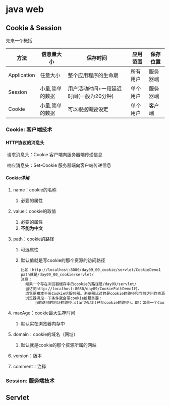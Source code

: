 # java web



## Cookie & Session

先来一个概括

| 方法        | 信息量大小      | 保存时间                                | 应用范围 | 保存位置 |
| ----------- | --------------- | --------------------------------------- | -------- | -------- |
| Application | 任意大小        | 整个应用程序的生命期                    | 所有用户 | 服务器端 |
| Session     | 小量,简单的数据 | 用户活动时间+一段延迟时间(一般为20分钟) | 单个用户 | 服务器端 |
| Cookie      | 小量,简单的数据 | 可以根据需要设定                        | 单个用户 | 客户端   |



### Cookie: 客户端技术

#### HTTP协议的消息头

​	请求消息头：Cookie 客户端向服务器端传递信息

​	响应消息头：Set-Cookie 服务器端向客户端传递信息

#### Cookie详解

1. name：cookie的名称

   1. 必要的属性

2. value：cookie的取值

   1. 必要的属性
   2. **不能为中文**

3. path：cookie的路径

   1. 可选属性

   2. 默认值就是写cookie的那个资源的访问路径

      ```txt
      比如：http://localhost:8080/day09_00_cookie/servlet/CookieDemo1 
      path就是/day09_00_cookie/servlet/
      注意：
      	如果一个存在浏览器缓存中的cookie的路径是/day09/servlet/
      	当访问http://localhost:8080/day09/CookiePathDemo1时，
      	浏览器根本不带Cookie给服务器。浏览器比对的是cookie的路径和当前访问的资源的路径。
      	浏览器满足一下条件就会带cookie给服务器：
      		当前访问的地址的路径.startWith(已存cookie的路径)。即：如果一个Cookie的路径设置为了当前应用，说明访问该网站的任何资源时浏览器都带该cookie给服务器。（开发中经常做的）
      ```

      

4. maxAge：cookie最大生存时间

   1. 默认实在浏览器内存中

5. domain：cookie的域名（网址）

   1. 默认就是cookie的那个资源所属的网站

6. version：版本

7. comment：注释

### Session: 服务端技术

## Servlet